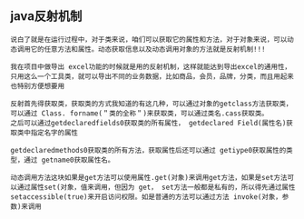 ## java反射机制

    说白了就是在运行过程中，对于类来说，咱们可以获取它的属性和方法，对于对象来说，可以动态调用它的任意方法和属性。动态获取信息以及动态调用对象的方法就是反射机制!!!

    我在项目中做导出 excel功能的时候就是用的反射机制，这样就能达到导出excel的通用性，只用这么一个工具类，就可以导出不同的业务数据，比如商品，会员，品牌，分类，而且用起来也特别方便想要用

	反射首先得获取类，获取类的方式我知道的有这几种，可以通过对象的getclass方法获取类，可以通过 Class. forname(＂类的全称＂)来获取类，可以通过类名.cass获取类。
	之后可以通过getdeclaredfields0获取类的所有属性， getdeclared Field(属性名)获取类中指定名字的属性

	getdeclaredmethods0获取类的所有方法，获取属性后还可以通过 getiype0获取属性的类型，通过 getname0获取属性名。

	动态调用方法这块如果是get方法可以使用属性.get(对象)来调用get方法，如果是set方法可以通过属性set(对象，值来调用，但因为 get， set方法一般都是私有的，所以得先通过属性 setaccessible(true)来开启访问权限。如是普通的方法可以通过方法 invoke(对象，参数)来调用
